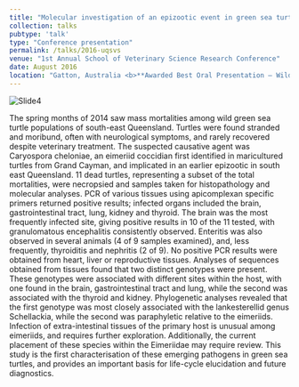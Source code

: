 ```yaml
---
title: "Molecular investigation of an epizootic event in green sea turtles associated with coccidiosis"
collection: talks
pubtype: 'talk'
type: "Conference presentation"
permalink: /talks/2016-uqsvs
venue: "1st Annual School of Veterinary Science Research Conference"
date: August 2016
location: "Gatton, Australia <b>**Awarded Best Oral Presentation – Wildlife Theme**</b>"
---
```

![Slide4](https://github.com/user-attachments/assets/d2c07e70-87a3-4e40-a4de-48ca8764d259)

The spring months of 2014 saw mass mortalities among wild green sea turtle populations of south-east Queensland. Turtles were found stranded and moribund, often with neurological symptoms, and rarely recovered despite veterinary treatment. The suspected causative agent was Caryospora cheloniae, an eimeriid coccidian first identified in maricultured turtles from Grand Cayman, and implicated in an earlier epizootic in south east Queensland. 11 dead turtles, representing a subset of the total mortalities, were necropsied and samples taken for histopathology and molecular analyses. PCR of various tissues using apicomplexan specific primers returned positive results; infected organs included the brain, gastrointestinal tract, lung, kidney and thyroid. The brain was the most frequently infected site, giving positive results in 10 of the 11 tested, with granulomatous encephalitis consistently observed. Enteritis was also observed in several animals (4 of 9 samples examined), and, less frequently, thyroiditis and nephritis (2 of 9). No positive PCR results were obtained from heart, liver or reproductive tissues.  Analyses of sequences obtained from tissues found that two distinct genotypes were present. These genotypes were associated with different sites within the host, with one found in the brain, gastrointestinal tract and lung, while the second was associated with the thyroid and kidney. Phylogenetic analyses revealed that the first genotype was most closely associated with the lankesterellid genus Schellackia, while the second was paraphyletic relative to the eimeriids. Infection of extra-intestinal tissues of the primary host is unusual among eimeriids, and requires further exploration. Additionally, the current placement of these species within the Eimeriidae may require review. This study is the first characterisation of these emerging pathogens in green sea turtles, and provides an important basis for life-cycle elucidation and future diagnostics. 
 

